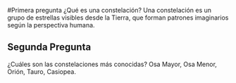 #Primera pregunta 
¿Qué es una constelación?
Una constelación es un grupo de estrellas visibles desde la Tierra, que forman patrones imaginarios según la perspectiva humana. 

## Segunda Pregunta 
¿Cuáles son las constelaciones más conocidas?
Osa Mayor, Osa Menor, Orión, Tauro, Casiopea.
